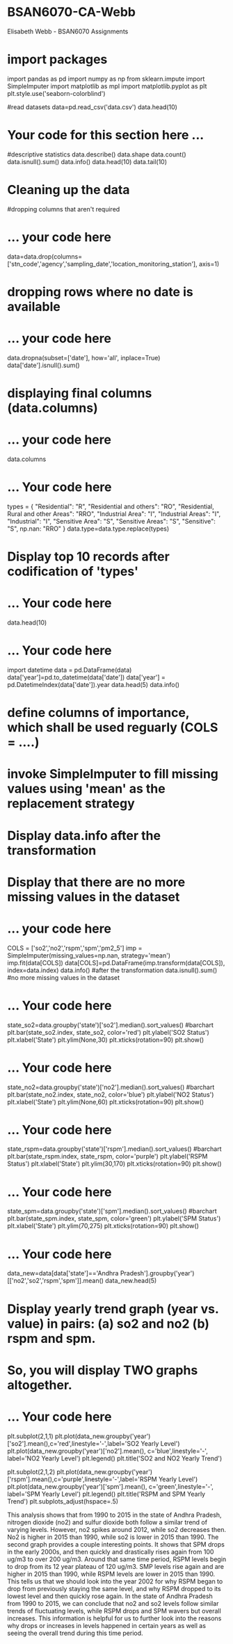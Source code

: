 # BSAN6070-CA-Webb
Elisabeth Webb - BSAN6070 Assignments

# import packages 
import pandas as pd 
import numpy as np 
from sklearn.impute import SimpleImputer
import matplotlib as mpl
import matplotlib.pyplot as plt
plt.style.use('seaborn-colorblind')

#read datasets
data=pd.read_csv('data.csv')
data.head(10)

# Your code for this section here ...
#descriptive statistics
data.describe() 
data.shape 
data.count() 
data.isnull().sum() 
data.info() 
data.head(10) 
data.tail(10) 

# Cleaning up the data

#dropping columns that aren't required

# ... your code here
data=data.drop(columns=['stn_code','agency','sampling_date','location_monitoring_station'], axis=1)

# dropping rows where no date is available

# ... your code here
data.dropna(subset=['date'], how='all', inplace=True)
data['date'].isnull().sum()
# displaying final columns (data.columns)

# ... your code here
data.columns

# ... Your code here
types = { "Residential": "R", "Residential and others": "RO", "Residential, Rural and other Areas": "RRO", "Industrial Area": "I", "Industrial Areas": "I", "Industrial": "I", "Sensitive Area": "S", "Sensitive Areas": "S", "Sensitive": "S", np.nan: "RRO" }
data.type=data.type.replace(types)

# Display top 10 records after codification of 'types'
# ... Your code here
data.head(10)

# ... Your code here
import datetime
data = pd.DataFrame(data)
data['year']=pd.to_datetime(data['date'])
data['year'] = pd.DatetimeIndex(data['date']).year
data.head(5)
data.info()

# define columns of importance, which shall be used reguarly (COLS = ....)
# invoke SimpleImputer to fill missing values using 'mean' as the replacement strategy
# Display data.info after the transformation
# Display that there are no more missing values in the dataset

# ... your code here
COLS = ['so2','no2','rspm','spm','pm2_5']
imp = SimpleImputer(missing_values=np.nan, strategy='mean')
imp.fit(data[COLS])
data[COLS]=pd.DataFrame(imp.transform(data[COLS]), index=data.index)
data.info() #after the transformation
data.isnull().sum() #no more missing values in the dataset 

# ... Your code here
state_so2=data.groupby('state')['so2'].median().sort_values()
#barchart  
plt.bar(state_so2.index, state_so2, color='red')
plt.ylabel('SO2 Status')
plt.xlabel('State')
plt.ylim(None,30)
plt.xticks(rotation=90)
plt.show()

# ... Your code here
state_no2=data.groupby('state')['no2'].median().sort_values()
#barchart  
plt.bar(state_no2.index, state_no2, color='blue')
plt.ylabel('NO2 Status')
plt.xlabel('State')
plt.ylim(None,60)
plt.xticks(rotation=90)
plt.show()

# ... Your code here
state_rspm=data.groupby('state')['rspm'].median().sort_values()
#barchart  
plt.bar(state_rspm.index, state_rspm, color='purple')
plt.ylabel('RSPM Status')
plt.xlabel('State')
plt.ylim(30,170)
plt.xticks(rotation=90)
plt.show()

# ... Your code here
state_spm=data.groupby('state')['spm'].median().sort_values()
#barchart  
plt.bar(state_spm.index, state_spm, color='green')
plt.ylabel('SPM Status')
plt.xlabel('State')
plt.ylim(70,275)
plt.xticks(rotation=90)
plt.show()

# ... Your code here
data_new=data[data['state']=='Andhra Pradesh'].groupby('year')[['no2','so2','rspm','spm']].mean()
data_new.head(5)

# Display yearly trend graph (year vs. value) in pairs: (a) so2 and no2 (b) rspm and spm. 
# So, you will display TWO graphs altogether.

# ... Your code here
plt.subplot(2,1,1)
plt.plot(data_new.groupby('year')['so2'].mean(),c='red',linestyle='-',label='SO2 Yearly Level')
plt.plot(data_new.groupby('year')['no2'].mean(), c='blue',linestyle='-', label='NO2 Yearly Level')
plt.legend()
plt.title('SO2 and NO2 Yearly Trend')

plt.subplot(2,1,2)
plt.plot(data_new.groupby('year')['rspm'].mean(),c='purple',linestyle='-',label='RSPM Yearly Level')
plt.plot(data_new.groupby('year')['spm'].mean(), c='green',linestyle='-', label='SPM Yearly Level')
plt.legend()
plt.title('RSPM and SPM Yearly Trend')
plt.subplots_adjust(hspace=.5)

This analysis shows that from 1990 to 2015 in the state of Andhra Pradesh, nitrogen dioxide (no2) and sulfur dioxide both follow a similar trend of varying levels. However, no2 spikes around 2012, while so2 decreases then. No2 is higher in 2015 than 1990, while so2 is lower in 2015 than 1990. The second graph provides a couple interesting points. It shows that SPM drops in the early 2000s, and then quickly and drastically rises again from 100 ug/m3 to over 200 ug/m3. Around that same time period, RSPM levels begin to drop from its 12 year plateau of 120 ug/m3. SMP levels rise again and are higher in 2015 than 1990, while RSPM levels are lower in 2015 than 1990. This tells us that we should look into the year 2002 for why RSPM began to drop from previously staying the same level, and why RSPM dropped to its lowest level and then quickly rose again. In the state of Andhra Pradesh from 1990 to 2015, we can conclude that no2 and so2 levels follow similar trends of fluctuating levels, while RSPM drops and SPM wavers but overall increases. This information is helpful for us to further look into the reasons why drops or increases in levels happened in certain years as well as seeing the overall trend during this time period.
